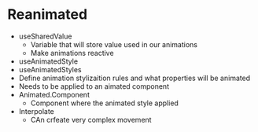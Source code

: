 # Reanimated
- useSharedValue
  - Variable that will store value used in our animations
  - Make animations reactive
- useAnimatedStyle
-  useAnimatedStyles
  - Define animation stylizaition rules and what properties will be animated
  - Needs to be applied to an aimated component
- Animated.Component
  - Component where the animated style applied
- Interpolate
  - CAn crfeate very complex movement